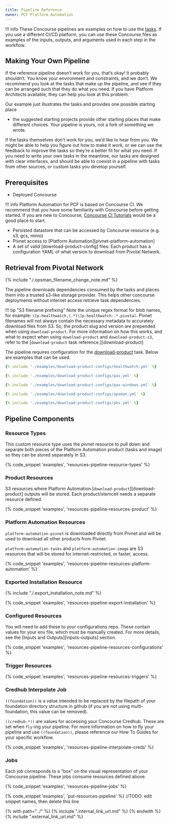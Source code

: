 ```yaml
---
title: Pipeline Reference
owner: PCF Platform Automation
---
```


!!! info 
    These Concourse pipelines are examples
    on how to use the [tasks](../reference/task.md). 
    If you use a different CI/CD platform, you can use these Concourse files as examples
    of the inputs, outputs, and arguments used in each step in the workflow.
    

## Making Your Own Pipeline

If the reference pipeline doesn’t work for you, that’s okay! It probably shouldn’t.
You know your environment and constraints, and we don’t.
We recommend you look at the tasks that make up the pipeline,
and see if they can be arranged such that they do what you need.
If you have Platform Architects available, they can help you look at this problem.

Our example just illustrates the tasks and provides one possible starting place
- the suggested starting projects provide other starting places that make different choices.
Your pipeline is yours, not a fork of something we wrote.

If the tasks themselves don’t work for you, we’d like to hear from you.
We might be able to help you figure out how to make it work,
or we can use the feedback to improve the tasks so they’re a better fit for what you need.
If you need to write your own tasks in the meantime, our tasks are designed with clear interfaces,
and should be able to coexist in a pipeline with tasks from other sources, or custom tasks you develop yourself.

## Prerequisites

* Deployed Concourse

!!! info
    Platform Automation for PCF is based on Concourse CI.
    We recommend that you have some familiarity with Concourse before getting started.
    If you are new to Concourse, [Concourse CI Tutorials](https://docs.pivotal.io/p-concourse/3-0/guides.html) would be a good place to start.

* Persisted datastore that can be accessed by Concourse resource (e.g. s3, gcs, minio)
* Pivnet access to [Platform Automation][pivnet-platform-automation]
* A set of valid [download-product-config] files: Each product has a configuration YAML of what version to download from Pivotal Network. 

## Retrieval from Pivotal Network

{% include "./.opsman_filename_change_note.md" %}

The pipeline downloads dependencies consumed by the tasks
and places them into a trusted s3-like storage provider.
This helps other concourse deployments without internet access
retrieve task dependencies.

!!! tip "S3 filename prefixing"
    Note the unique regex format for blob names,
    for example: `\[p-healthwatch,(.*)\]p-healthwatch-.*.pivotal`.
    Pivnet filenames will not always contain the necessary metadata
    to accurately download files from S3.
    So, the product slug and version are prepended when using `download-product`.
    For more information on how this works,
    and what to expect when using `download-product` and `download-product-s3`,
    refer to the [`download-product` task reference.][download-product]

The pipeline requires configuration for the [download-product](../reference/task.md#download-product) task.
Below are examples that can be used.

``` yaml tab="Healthwatch"
{% include './examples/download-product-configs/healthwatch.yml' %}
```

``` yaml tab="PAS"
{% include './examples/download-product-configs/pas.yml' %}
```

``` yaml tab="PAS Windows"
{% include './examples/download-product-configs/pas-windows.yml' %}
```

``` yaml tab="OpsMan"
{% include './examples/download-product-configs/opsman.yml' %}
```

``` yaml tab="PKS"
{% include './examples/download-product-configs/pks.yml' %}
```

## Pipeline Components

### Resource Types

This custom resource type uses the pivnet resource to pull down and separate both 
pieces of the Platform Automation product (tasks and image) so they can be stored 
separately in S3. 

{% code_snippet 'examples', 'resources-pipeline-resource-types' %}

### Product Resources

S3 resources where Platform Automation [`download-product`][download-product] outputs
will be stored. Each product/stemcell needs a separate resource defined. 

{% code_snippet 'examples', 'resources-pipeline-resources-product' %}

### Platform Automation Resources

`platform-automation-pivnet` is downloaded directly from Pivnet and will be used to 
download all other products from Pivnet. 

`platform-automation-tasks` and `platform-automation-image` are S3 resources that will
be stored for internet-restricted, or faster, access.

{% code_snippet 'examples', 'resources-pipeline-resources-platform-automation' %}

### Exported Installation Resource

{% include "./.export_installation_note.md" %}

{% code_snippet 'examples', 'resources-pipeline-export-installation' %}

### Configured Resources

You will need to add these to your configurations repo. These contain values for your
env file, which must be manually created. 
For more details, see the [Inputs and Outputs][inputs-outputs] section.

{% code_snippet 'examples', 'resources-pipeline-resources-configurations' %}

### Trigger Resources
 
{% code_snippet 'examples', 'resources-pipeline-resources-triggers' %}

### Credhub Interpolate Job

`((foundation))` is a value intended to be replaced by the filepath of your foundation
directory structure in github (if you are not using multi-foundation, this value can be removed).

`((credhub-*))` are values for accessing your Concourse Credhub. These are set when `fly`-ing your 
pipeline. For more information on how to fly your pipeline and use `((foundation))`, please
reference our How To Guides for your specific workflow.

{% code_snippet 'examples', 'resources-pipeline-interpolate-creds' %}

### Jobs

Each job corresponds to a "box" on the visual representation of your Concourse pipeline.
These jobs consume resources defined above.

{% code_snippet 'examples', 'resources-pipeline-jobs' %}

{% code_snippet 'examples', 'put-resources-pipeline' %}  //TODO: edit snippet names, then delete this line

{% with path="../" %}
    {% include ".internal_link_url.md" %}
{% endwith %}
{% include ".external_link_url.md" %}

